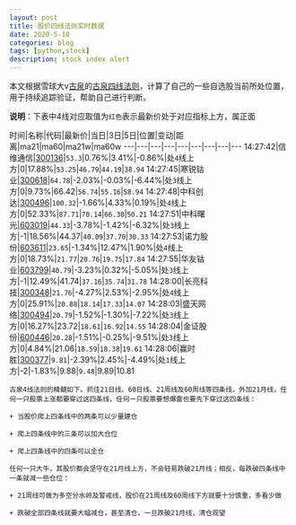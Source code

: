 ```yaml
---
layout: post
title: 股价四线法则实时数据
date: 2020-5-10
categories: blog
tags: [python,stock]
description: stock index alert
---
```



本文根据雪球大v[古泉](https://xueqiu.com/u/7148646888)的[古泉四线法则](https://xueqiu.com/7148646888/130498192)，计算了自己的一些自选股当前所处位置，用于持续追踪验证，帮助自己进行判断。

**说明**：下表中4线对应取值为`红色`表示最新价处于对应指标上方，属正面

时间|名称|代码|最新价|当日|3日|5日|位置|变动|距离|ma21|ma60|ma21w|ma60w
---|---|---|---|---|---|---|---|---
14:27:42|信维通信|[300136](https://xueqiu.com/S/SZ300136)|`53.3`|0.76%|3.41%|-0.86%|处`4`线上方|0|17.88%|`53.25`|`46.79`|`44.19`|`38.94`
14:27:45|寒锐钴业|[300618](https://xueqiu.com/S/SZ300618)|`64.78`|-2.03%|-0.03%|-6.44%|处`3`线上方|0|9.73%|66.42|`56.74`|`55.16`|`58.94`
14:27:48|中科创达|[300496](https://xueqiu.com/S/SZ300496)|`100.32`|-1.66%|4.33%|0.19%|处`4`线上方|0|52.33%|`87.71`|`70.14`|`66.38`|`50.21`
14:27:51|中科曙光|[603019](https://xueqiu.com/S/SH603019)|`44.33`|-3.78%|-1.42%|-6.32%|处`3`线上方|-1|18.56%|44.37|`40.09`|`37.70`|`30.33`
14:27:53|诺力股份|[603611](https://xueqiu.com/S/SH603611)|`23.65`|-1.34%|12.47%|1.90%|处`4`线上方|0|18.73%|`21.77`|`20.76`|`19.75`|`17.84`
14:27:55|华友钴业|[603799](https://xueqiu.com/S/SH603799)|`40.79`|-3.23%|0.32%|-5.05%|处`3`线上方|-1|12.49%|41.74|`37.16`|`35.74`|`31.78`
14:28:00|长亮科技|[300348](https://xueqiu.com/S/SZ300348)|`21.76`|-4.27%|2.53%|-2.95%|处`4`线上方|0|25.91%|`20.88`|`18.14`|`17.33`|`14.07`
14:28:03|盛天网络|[300494](https://xueqiu.com/S/SZ300494)|`20.79`|-1.52%|-1.30%|-7.22%|处`3`线上方|0|16.27%|23.72|`18.61`|`16.92`|`14.55`
14:28:04|金证股份|[600446](https://xueqiu.com/S/SH600446)|`20.28`|-1.51%|-0.25%|-9.51%|处`3`线上方|0|4.84%|21.06|`18.59`|`18.38`|`19.61`
14:28:06|赢时胜|[300377](https://xueqiu.com/S/SZ300377)|`9.81`|-2.39%|2.45%|-4.49%|处`1`线上方|-2|-1.83%|9.88|`9.48`|9.89|10.81

```
古泉4线法则的精髓如下。抓住21日线、60日线、21周线及60周线等四条线，外加21月线，任何一只股票上涨都要穿过这四条线，任何一只股票要想爆雷也要先下穿过这四条线：

+ 当股价爬上四条线中的两条可以少量建仓

+ 爬上四条线中的三条可以加大仓位

+ 爬上四条线中的四条可以全仓

任何一只大牛，其股价都会坚守在21月线上方，不会轻易跌破21月线；相反，每跌破四条线中一条就减一些仓位：

+ 21周线可做为多空分水岭及警戒线，股价在21周线及60周线下方就要十分慎重，多看少做

+ 跌破全部四条线就要大幅减仓，甚至清仓，一旦跌破21月线，清仓观望
```